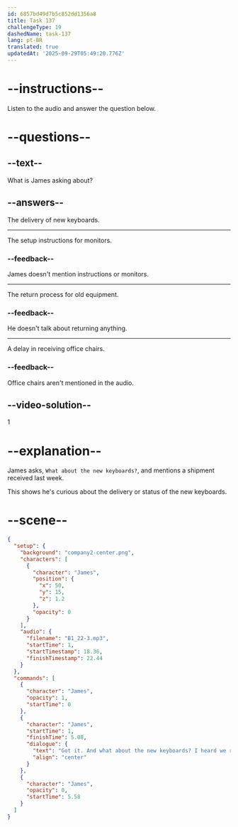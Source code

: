```yaml
---
id: 6857bd49d7b5c852dd1356a8
title: Task 137
challengeType: 19
dashedName: task-137
lang: pt-BR
translated: true
updatedAt: '2025-09-29T05:49:20.776Z'
---
```


<!-- (Audio) James: Got it. And what about the new keyboards? I heard we received a shipment last week. -->

# --instructions--

Listen to the audio and answer the question below.

# --questions--

## --text--

What is James asking about?

## --answers--

The delivery of new keyboards.

---

The setup instructions for monitors.

### --feedback--

James doesn't mention instructions or monitors.

---

The return process for old equipment.

### --feedback--

He doesn't talk about returning anything.

---

A delay in receiving office chairs.

### --feedback--

Office chairs aren't mentioned in the audio.

## --video-solution--

1

# --explanation--

James asks, `What about the new keyboards?`, and mentions a shipment received last week.

This shows he's curious about the delivery or status of the new keyboards.

# --scene--

```json
{
  "setup": {
    "background": "company2-center.png",
    "characters": [
      {
        "character": "James",
        "position": {
          "x": 50,
          "y": 15,
          "z": 1.2
        },
        "opacity": 0
      }
    ],
    "audio": {
      "filename": "B1_22-3.mp3",
      "startTime": 1,
      "startTimestamp": 18.36,
      "finishTimestamp": 22.44
    }
  },
  "commands": [
    {
      "character": "James",
      "opacity": 1,
      "startTime": 0
    },
    {
      "character": "James",
      "startTime": 1,
      "finishTime": 5.08,
      "dialogue": {
        "text": "Got it. And what about the new keyboards? I heard we received a shipment last week.",
        "align": "center"
      }
    },
    {
      "character": "James",
      "opacity": 0,
      "startTime": 5.58
    }
  ]
}
```
